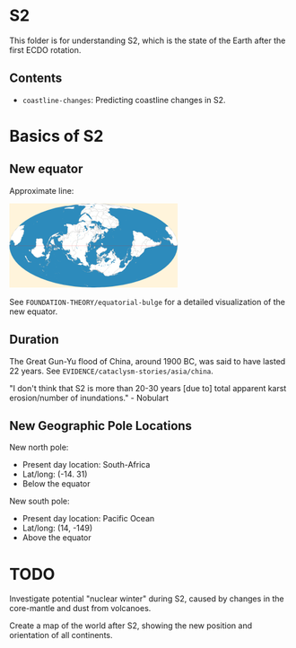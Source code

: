 # S2

This folder is for understanding S2, which is the state of the Earth after the first ECDO rotation.

## Contents

- `coastline-changes`: Predicting coastline changes in S2.

# Basics of S2

## New equator

Approximate line:

![new equator 2d map](img/Mollweide-Projection.webp "new equator 2d map")

See `FOUNDATION-THEORY/equatorial-bulge` for a detailed visualization of the new equator.

## Duration

The Great Gun-Yu flood of China, around 1900 BC, was said to have lasted 22 years. See `EVIDENCE/cataclysm-stories/asia/china`.

"I don't think that S2 is more than 20-30 years [due to] total apparent karst erosion/number of inundations." - Nobulart

## New Geographic Pole Locations

New north pole:
- Present day location: South-Africa
- Lat/long: (-14. 31)
- Below the equator

New south pole:
- Present day location: Pacific Ocean
- Lat/long: (14, -149)
- Above the equator

# TODO

Investigate potential "nuclear winter" during S2, caused by changes in the core-mantle and dust from volcanoes.

Create a map of the world after S2, showing the new position and orientation of all continents.
